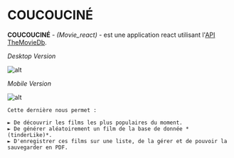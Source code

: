 # COUCOUCINÉ 

**COUCOUCINÉ** - *(Movie_react)* - est une application react utilisant l'[API TheMovieDb](https://www.themoviedb.org/). 

*Desktop Version*

![alt]()

*Mobile Version*

![alt]()

```
Cette dernière nous permet :

► De découvrir les films les plus populaires du moment.
► De générer aléatoirement un film de la base de donnée *(tinderLike)*.
► D'enregistrer ces films sur une liste, de la gérer et de pouvoir la sauvegarder en PDF.
```
